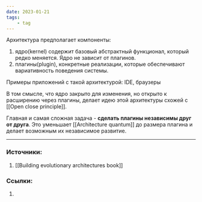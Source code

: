 ```yaml
---
date: 2023-01-21
tags:
    - tag
---
```


Архитектура предполагает компоненты:
1. ядро(kernel) содержит базовый абстрактный функционал, который редко меняется. Ядро не зависит от плагинов.
1. плагины(plugin), конкретные реализации, которые обеспечивают вариативность поведения системы.

Примеры приложений с такой архитектурой: IDE, браузеры

В том смысле, что ядро закрыто для изменения, но открыто к расширению через плагины, делает идею этой архитектуры схожей с [[Open close principle]].

Главная и самая сложная задача - **сделать плагины независимы друг от друга**. Это уменьшает [[Architecture quantum]] до размера плагина и делает возможным их независимое развитие.

---

### Источники:
1. [[Building evolutionary architectures book]]

### Ссылки:
1. 